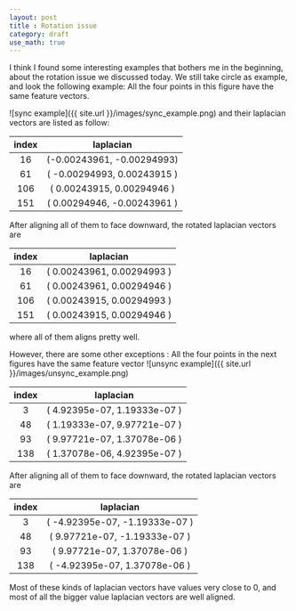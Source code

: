 ```yaml
---
layout: post
title : Rotation issue
category: draft
use_math: true
---
```


I think I found some interesting examples that bothers me in the beginning, about the rotation issue we discussed today.
We still take circle as example, and look the following example:
All the four points in this figure have the same feature vectors.

![sync example]({{ site.url }}/images/sync_example.png)
and their laplacian vectors are listed as follow:

|  index | laplacian  | 
|:--:|:---:|
| 16 | (-0.00243961, -0.00294993) |
| 61 | ( -0.00294993, 0.00243915 ) |
| 106 | ( 0.00243915, 0.00294946 ) |
|151| ( 0.00294946, -0.00243961 ) |

After aligning all of them to face downward, the rotated laplacian vectors are 

|  index | laplacian  | 
|:--:|:---:|
| 16 |( 0.00243961, 0.00294993 )  |
| 61 |( 0.00243961, 0.00294946 ) |
| 106 | ( 0.00243915, 0.00294993 ) |
|151| ( 0.00243915, 0.00294946 ) |

where all of them aligns pretty well.

However, there are some other exceptions :
All the four points in the next figures have the same feature vector
![unsync example]({{ site.url }}/images/unsync_example.png)
 
|  index | laplacian  | 
|:--:|:---:|
| 3 | ( 4.92395e-07, 1.19333e-07 ) |
| 48 | ( 1.19333e-07, 9.97721e-07 ) |
| 93 | ( 9.97721e-07, 1.37078e-06 ) |
|138| ( 1.37078e-06, 4.92395e-07 ) |

After aligning all of them to face downward, the rotated laplacian vectors are 

|  index | laplacian  | 
|:--:|:---:|
| 3 | ( -4.92395e-07, -1.19333e-07 ) |
| 48 | ( 9.97721e-07, -1.19333e-07 ) |
| 93 |( 9.97721e-07, 1.37078e-06 )  |
|138| ( -4.92395e-07, 1.37078e-06 ) |

Most of these kinds of laplacian vectors have values very close to 0, and most of all the bigger value laplacian vectors are well aligned.
